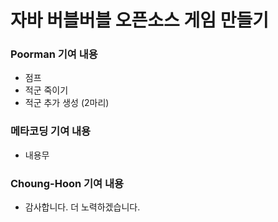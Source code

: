 # 자바 버블버블 오픈소스 게임 만들기

### Poorman 기여 내용

- 점프
- 적군 죽이기
- 적군 추가 생성 (2마리)

### 메타코딩 기여 내용

- 내용무

### Choung-Hoon 기여 내용

- 감사합니다. 더 노력하겠습니다.
